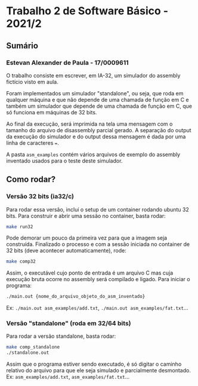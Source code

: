 # Trabalho 2 de Software Básico - 2021/2

## Sumário

### Estevan Alexander de Paula - 17/0009611

O trabalho consiste em escrever, em IA-32, um simulador do assembly fictício visto em aula.

Foram implementados um simulador "standalone", ou seja, que roda em qualquer máquina e que não depende de uma chamada de função em C e também um simulador que depende de uma chamada de função em C, que só funciona em máquinas de 32 bits.

Ao final da execução, será imprimida na tela uma mensagem com o tamanho do arquivo de disassembly parcial gerado. A separação do output da execução do simulador e do output dessa mensagem é dada por uma linha de caracteres `=`.

A pasta `asm_examples` contém vários arquivos de exemplo do assembly inventado usados para o teste deste simulador.

## Como rodar?

### Versão 32 bits (ia32/c)

Para rodar essa versão, incluí o setup de um container rodando ubuntu 32 bits. Para construir e abrir uma sessão no container, basta rodar:

```bash
make run32
```

Pode demorar um pouco da primeira vez para que a imagem seja construída. Finalizado o processo e com a sessão iniciada no container de 32 bits (deve acontecer automaticamente), rode:

```bash
make comp32
```

Assim, o executável cujo ponto de entrada é um arquivo C mas cuja execução bruta ocorre no assembly será compilado e ligado. Para iniciar o programa:

```bash
./main.out {nome_do_arquivo_objeto_do_asm_inventado}
```

Ex: `./main.out asm_examples/add.txt`, `./main.out asm_examples/fat.txt`...

### Versão "standalone" (roda em 32/64 bits)

Para rodar a versão standalone, basta rodar:

```bash
make comp_standalone
./standalone.out
```

Assim que o programa estiver sendo executado, é só digitar o caminho relativo do arquivo para que ele seja simulado e parcialmente desmontado. Ex: `asm_examples/add.txt`, `asm_examples/fat.txt`...

